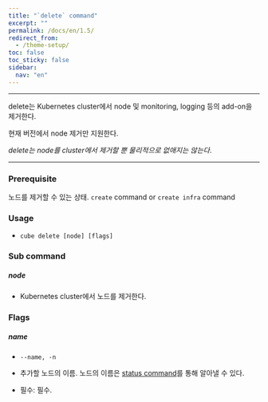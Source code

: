 ```yaml
---
title: "`delete` command"
excerpt: ""
permalink: /docs/en/1.5/
redirect_from:
  - /theme-setup/
toc: false
toc_sticky: false
sidebar:
  nav: "en"
---
```


---
delete는 Kubernetes cluster에서 node 및 monitoring, logging 등의 add-on을 제거한다.

현재 버전에서 node 제거만 지원한다.

_delete는 node를 cluster에서 제거할 뿐 물리적으로 없애지는 않는다_.

---

### Prerequisite

노드를 제거할 수 있는 상태. `create` command or `create infra` command

### Usage

* `cube delete [node] [flags]`

### Sub command

##### node

* Kubernetes cluster에서 노드를 제거한다.

### Flags

##### name

* `--name, -n`

* 추가할 노드의 이름. 노드의 이름은 [status command](/commands/status-command.md)를 통해 알아낼 수 있다.

* 필수: 필수.

#####

